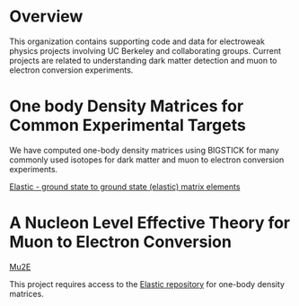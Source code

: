 
# Overview  

This organization contains supporting code and data for electroweak physics projects involving UC Berkeley and collaborating groups.
Current projects are related to understanding dark matter detection and muon to electron conversion experiments.

# One body Density Matrices for Common Experimental Targets  

We have computed one-body density matrices using BIGSTICK for many commonly used isotopes for
dark matter and muon to electron conversion experiments.

[Elastic - ground state to ground state (elastic) matrix elements](https://github.com/Berkeley-Electroweak-Physics/Elastic)

# A Nucleon Level Effective Theory for Muon to Electron Conversion  

[Mu2E](https://github.com/Berkeley-Electroweak-Physics/Mu2e)  

This project requires access to the [Elastic repository](https://github.com/Berkeley-Electroweak-Physics/Elastic) for one-body density matrices.


